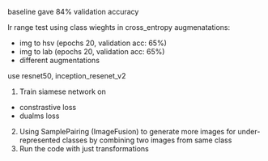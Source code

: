 baseline gave 84% validation accuracy

lr range test
using class wieghts in cross_entropy
augmenatations:
- img to hsv (epochs 20, validation acc: 65%)
- img to lab (epochs 20, validation acc: 65%)
- different augmentations

use resnet50, inception_resenet_v2
1. Train siamese network on
-  constrastive loss
-  dualms loss
2. Using SamplePairing (ImageFusion) to generate more images for under-represented 
    classes by combining two images from same class
3. Run the code with just transformations